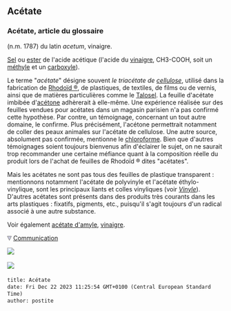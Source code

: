 ## Acétate
### Acétate, article du glossaire
 (n.m. 1787) du latin _acetum_, vinaigre.

[Sel](formationdesels.html) ou [ester](ester.html) de l'acide acétique (l'acide du [vinaigre](vinaigre.html), CH3\-COOH, soit un [méthyle](methyle.html) et un [carboxyle](carboxyle.html)).

Le terme "_acétate_" désigne souvent _le triacétate de [cellulose](cellulose.html)_, utilisé dans la fabrication de [Rhodoïd ®](rhodoid.html), de plastiques, de textiles, de films ou de vernis, ainsi que de matières particulières comme le [Talosel](talosel.html). La feuille d'acétate imbibée d'[acétone](acetone.html) adhèrerait à elle-même. Une expérience réalisée sur des feuilles vendues pour acétates dans un magasin parisien n'a pas confirmé cette hypothèse. Par contre, un témoignage, concernant un tout autre domaine, le confirme. Plus précisément, l'acétone permettrait notamment de coller des peaux animales sur l'acétate de cellulose. Une autre source, absolument pas confirmée, mentionne le [chloroforme](chloroforme.html). Bien que d'autres témoignages soient toujours bienvenus afin d'éclairer le sujet, on ne saurait trop recommander une certaine méfiance quant à la composition réelle du produit lors de l'achat de feuilles de Rhodoïd ® dites "acétates".

Mais les acétates ne sont pas tous des feuilles de plastique transparent : mentionnons notamment l'acétate de polyvinyle et l'acétate éthylo-vinylique, sont les principaux liants et colles vinyliques (voir [_Vinyle_](vinyle.html)). D'autres acétates sont présents dans des produits très courants dans les arts plastiques : fixatifs, pigments, etc., puisqu'il s'agit toujours d'un radical associé à une autre substance.

Voir également [acétate d'amyle](acetatedamyle.html), [vinaigre](vinaigre.html).



![](images/flechebas.gif) [Communication](http://www.artrealite.com/annonceurs.htm) 

[![](https://cbonvin.fr/sites/regie.artrealite.com/visuels/campagne1.png)](index-2.html#20131014)

![](https://cbonvin.fr/sites/regie.artrealite.com/visuels/campagne2.png)
```
title: Acétate
date: Fri Dec 22 2023 11:25:54 GMT+0100 (Central European Standard Time)
author: postite
```
